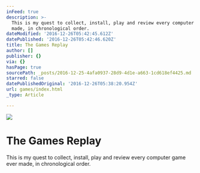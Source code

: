 ```yaml
---
inFeed: true
description: >-
  This is my quest to collect, install, play and review every computer game ever
  made, in chronological order.
dateModified: '2016-12-26T05:42:45.612Z'
datePublished: '2016-12-26T05:42:46.620Z'
title: The Games Replay
author: []
publisher: {}
via: {}
hasPage: true
sourcePath: _posts/2016-12-25-4afa0937-28d9-4d1e-a663-1cd618ef4425.md
starred: false
datePublishedOriginal: '2016-12-26T05:38:20.954Z'
url: games/index.html
_type: Article

---
```

![](https://the-grid-user-content.s3-us-west-2.amazonaws.com/d2d2a2c3-66c0-4109-9f1b-0defe98b7398.jpg)

# The Games Replay

This is my quest to collect, install, play and review every computer game ever made, in chronological order.